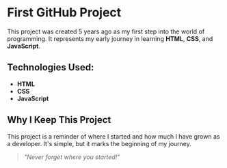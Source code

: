 # First GitHub Project

This project was created 5 years ago as my first step into the world of programming. 
It represents my early journey in learning **HTML**, **CSS**, and **JavaScript**.

## Technologies Used:
- **HTML**
- **CSS**
- **JavaScript**

## Why I Keep This Project
This project is a reminder of where I started and how much I have grown as a developer. 
It's simple, but it marks the beginning of my journey.

> *"Never forget where you started!"*
